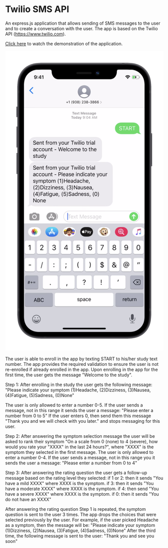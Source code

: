 # Twilio SMS API

An express.js application that allows sending of SMS messages to the user and to create a conversation with the user. The app is based on the Twilio API (https://www.twilio.com).

[Click here](https://www.youtube.com/watch?v=iuR0kd2L2BM) to watch the demonstration of the application.

![](Twilio-mockup.png)


The user is able to enroll in the app by texting START to his/her study text number.
The app provides the required validation to ensure the user is not re-enrolled if already enrolled in the app. Upon enrolling in the app for the first time, the user gets the message "Welcome to the study".

Step 1: After enrolling in the study the user gets the following message: "Please indicate your symptom (1)Headache, (2)Dizziness, (3)Nausea, (4)Fatigue, (5)Sadness, (0)None"

The user is only allowed to enter a number 0-5. If the user sends a message, not in this range it sends the user a message: "Please enter a number from 0 to 5"
If the user enters 0, then send them this message "Thank you and we will check with you later." and stops messaging for this user.

Step 2: After answering the symptom selection message the user will be asked to rank their symptom "On a scale from 0 (none) to 4 (severe), how would you rate your "XXXX" in the last 24 hours?", where "XXXX" is the symptom they selected in the first message.
The user is only allowed to enter a number 0-4. If the user sends a message, not in this range you it sends the user a message: "Please enter a number from 0 to 4"

Step 3: After answering the rating question the user gets a follow-up message based on the rating level they selected:
if 1 or 2: then it sends "You have a mild XXXX" where XXXX is the symptom.
if 3: then it sends "You have a moderate XXXX" where XXXX is the symptom.
if 4: then send "You have a severe XXXX" where XXXX is the symptom.
if 0: then it sends "You do not have an XXXX"

After answering the rating question Step 1 is repeated, the symptom question is sent to the user 3 times. The app drops the choices that were selected previously by the user. 
For example, if the user picked Headache as a symptom, then the message will be: "Please indicate your symptom (1)Dizziness, (2)Nausea, (3)Fatigue, (4)Sadness, (0)None"
After the third time, the following message is sent to the user: "Thank you and see you soon"
